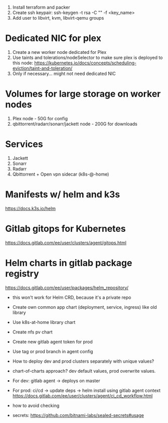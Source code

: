 1. Install terraform and packer
2. Create ssh keypair: ssh-keygen -t rsa -C "<email>" -f <key_name>
3. Add user to libvirt, kvm, libvirt-qemu groups

# Dedicated NIC for plex
1. Create a new worker node dedicated for Plex
2. Use taints and tolerations/nodeSelector to make sure plex is deployed to this node:
https://kubernetes.io/docs/concepts/scheduling-eviction/taint-and-toleration/
3. Only if necessary... might not need dedicated NIC

# Volumes for large storage on worker nodes
1. Plex node - 50G for config
2. qbittorrent/radarr/sonarr/jackett node - 200G for downloads

# Services
1. Jackett
2. Sonarr
3. Radarr
4. Qbittorrent + Open vpn sidecar (k8s-@-home)

# Manifests w/ helm and k3s
https://docs.k3s.io/helm

# Gitlab gitops for Kubernetes
https://docs.gitlab.com/ee/user/clusters/agent/gitops.html

# Helm charts in gitlab package registry
https://docs.gitlab.com/ee/user/packages/helm_repository/
- this won't work for Helm CRD, because it's a private repo

- Create own common app chart (deployment, service, ingress) like old library
- Use k8s-at-home library chart
- Create nfs pv chart

- Create new gitlab agent token for prod
- Use tag or prod branch in agent config

- How to deploy dev and prod clusters separately with unique values?
- chart-of-charts approach? dev default values, prod overwrite values.

- For dev: gitlab agent -> deploys on master
- For prod: ci/cd -> update deps -> helm install using gitlab agent context
https://docs.gitlab.com/ee/user/clusters/agent/ci_cd_workflow.html
- how to avoid checking 

- secrets: https://github.com/bitnami-labs/sealed-secrets#usage